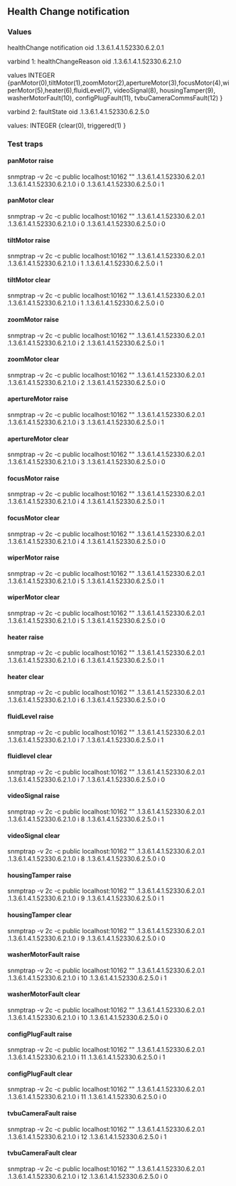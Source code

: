 
## Health Change notification

### Values
healthChange notification  oid .1.3.6.1.4.1.52330.6.2.0.1

varbind 1: healthChangeReason oid .1.3.6.1.4.1.52330.6.2.1.0

values  INTEGER {panMotor(0),tiltMotor(1),zoomMotor(2),apertureMotor(3),focusMotor(4),wiperMotor(5),heater(6),fluidLevel(7),
videoSignal(8), housingTamper(9), washerMotorFault(10), configPlugFault(11), tvbuCameraCommsFault(12) }

varbind 2: faultState oid .1.3.6.1.4.1.52330.6.2.5.0

values:  INTEGER {clear(0), triggered(1) }

### Test traps

#### panMotor raise
snmptrap -v 2c -c public localhost:10162 "" .1.3.6.1.4.1.52330.6.2.0.1 .1.3.6.1.4.1.52330.6.2.1.0 i 0  .1.3.6.1.4.1.52330.6.2.5.0 i 1

#### panMotor clear
snmptrap -v 2c -c public localhost:10162 "" .1.3.6.1.4.1.52330.6.2.0.1 .1.3.6.1.4.1.52330.6.2.1.0 i 0  .1.3.6.1.4.1.52330.6.2.5.0 i 0

#### tiltMotor raise
snmptrap -v 2c -c public localhost:10162 "" .1.3.6.1.4.1.52330.6.2.0.1 .1.3.6.1.4.1.52330.6.2.1.0 i 1  .1.3.6.1.4.1.52330.6.2.5.0 i 1

#### tiltMotor clear
snmptrap -v 2c -c public localhost:10162 "" .1.3.6.1.4.1.52330.6.2.0.1 .1.3.6.1.4.1.52330.6.2.1.0 i 1  .1.3.6.1.4.1.52330.6.2.5.0 i 0

#### zoomMotor raise
snmptrap -v 2c -c public localhost:10162 "" .1.3.6.1.4.1.52330.6.2.0.1 .1.3.6.1.4.1.52330.6.2.1.0 i 2  .1.3.6.1.4.1.52330.6.2.5.0 i 1

#### zoomMotor clear
snmptrap -v 2c -c public localhost:10162 "" .1.3.6.1.4.1.52330.6.2.0.1 .1.3.6.1.4.1.52330.6.2.1.0 i 2  .1.3.6.1.4.1.52330.6.2.5.0 i 0

#### apertureMotor raise
snmptrap -v 2c -c public localhost:10162 "" .1.3.6.1.4.1.52330.6.2.0.1 .1.3.6.1.4.1.52330.6.2.1.0 i 3  .1.3.6.1.4.1.52330.6.2.5.0 i 1

#### apertureMotor clear
snmptrap -v 2c -c public localhost:10162 "" .1.3.6.1.4.1.52330.6.2.0.1 .1.3.6.1.4.1.52330.6.2.1.0 i 3  .1.3.6.1.4.1.52330.6.2.5.0 i 0

#### focusMotor raise
snmptrap -v 2c -c public localhost:10162 "" .1.3.6.1.4.1.52330.6.2.0.1 .1.3.6.1.4.1.52330.6.2.1.0 i 4  .1.3.6.1.4.1.52330.6.2.5.0 i 1

#### focusMotor clear
snmptrap -v 2c -c public localhost:10162 "" .1.3.6.1.4.1.52330.6.2.0.1 .1.3.6.1.4.1.52330.6.2.1.0 i 4  .1.3.6.1.4.1.52330.6.2.5.0 i 0

#### wiperMotor raise
snmptrap -v 2c -c public localhost:10162 "" .1.3.6.1.4.1.52330.6.2.0.1 .1.3.6.1.4.1.52330.6.2.1.0 i 5  .1.3.6.1.4.1.52330.6.2.5.0 i 1

#### wiperMotor clear
snmptrap -v 2c -c public localhost:10162 "" .1.3.6.1.4.1.52330.6.2.0.1 .1.3.6.1.4.1.52330.6.2.1.0 i 5  .1.3.6.1.4.1.52330.6.2.5.0 i 0

#### heater raise
snmptrap -v 2c -c public localhost:10162 "" .1.3.6.1.4.1.52330.6.2.0.1 .1.3.6.1.4.1.52330.6.2.1.0 i 6  .1.3.6.1.4.1.52330.6.2.5.0 i 1

#### heater clear
snmptrap -v 2c -c public localhost:10162 "" .1.3.6.1.4.1.52330.6.2.0.1 .1.3.6.1.4.1.52330.6.2.1.0 i 6  .1.3.6.1.4.1.52330.6.2.5.0 i 0


  
#### fluidLevel raise
snmptrap -v 2c -c public localhost:10162 "" .1.3.6.1.4.1.52330.6.2.0.1 .1.3.6.1.4.1.52330.6.2.1.0 i 7  .1.3.6.1.4.1.52330.6.2.5.0 i 1

#### fluidlevel clear
snmptrap -v 2c -c public localhost:10162 "" .1.3.6.1.4.1.52330.6.2.0.1 .1.3.6.1.4.1.52330.6.2.1.0 i 7 .1.3.6.1.4.1.52330.6.2.5.0 i 0

#### videoSignal raise
snmptrap -v 2c -c public localhost:10162 "" .1.3.6.1.4.1.52330.6.2.0.1 .1.3.6.1.4.1.52330.6.2.1.0 i 8  .1.3.6.1.4.1.52330.6.2.5.0 i 1

#### videoSignal clear
snmptrap -v 2c -c public localhost:10162 "" .1.3.6.1.4.1.52330.6.2.0.1 .1.3.6.1.4.1.52330.6.2.1.0 i 8  .1.3.6.1.4.1.52330.6.2.5.0 i 0

#### housingTamper raise
snmptrap -v 2c -c public localhost:10162 "" .1.3.6.1.4.1.52330.6.2.0.1 .1.3.6.1.4.1.52330.6.2.1.0 i 9  .1.3.6.1.4.1.52330.6.2.5.0 i 1

#### housingTamper clear
snmptrap -v 2c -c public localhost:10162 "" .1.3.6.1.4.1.52330.6.2.0.1 .1.3.6.1.4.1.52330.6.2.1.0 i 9  .1.3.6.1.4.1.52330.6.2.5.0 i 0


#### washerMotorFault raise
snmptrap -v 2c -c public localhost:10162 "" .1.3.6.1.4.1.52330.6.2.0.1 .1.3.6.1.4.1.52330.6.2.1.0 i 10  .1.3.6.1.4.1.52330.6.2.5.0 i 1

#### washerMotorFault clear
snmptrap -v 2c -c public localhost:10162 "" .1.3.6.1.4.1.52330.6.2.0.1 .1.3.6.1.4.1.52330.6.2.1.0 i 10  .1.3.6.1.4.1.52330.6.2.5.0 i 0

 

#### configPlugFault raise
snmptrap -v 2c -c public localhost:10162 "" .1.3.6.1.4.1.52330.6.2.0.1 .1.3.6.1.4.1.52330.6.2.1.0 i 11  .1.3.6.1.4.1.52330.6.2.5.0 i 1

#### configPlugFault clear
snmptrap -v 2c -c public localhost:10162 "" .1.3.6.1.4.1.52330.6.2.0.1 .1.3.6.1.4.1.52330.6.2.1.0 i 11  .1.3.6.1.4.1.52330.6.2.5.0 i 0



#### tvbuCameraFault raise
snmptrap -v 2c -c public localhost:10162 "" .1.3.6.1.4.1.52330.6.2.0.1 .1.3.6.1.4.1.52330.6.2.1.0 i 12  .1.3.6.1.4.1.52330.6.2.5.0 i 1

#### tvbuCameraFault clear
snmptrap -v 2c -c public localhost:10162 "" .1.3.6.1.4.1.52330.6.2.0.1 .1.3.6.1.4.1.52330.6.2.1.0 i 12  .1.3.6.1.4.1.52330.6.2.5.0 i 0


